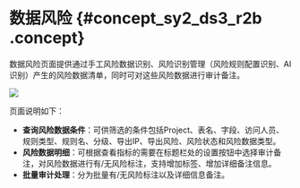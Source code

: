 # 数据风险 {#concept_sy2_ds3_r2b .concept}

数据风险页面提供通过手工风险数据识别、风险识别管理（风险规则配置识别、AI识别）产生的风险数据清单，同时可对这些风险数据进行审计备注。

![](http://static-aliyun-doc.oss-cn-hangzhou.aliyuncs.com/assets/img/17060/15500395418851_zh-CN.png)

页面说明如下：

-   **查询风险数据条件**：可供筛选的条件包括Project、表名、字段、访问人员、规则类型、规则名、分级、导出IP、导出风险、风险状态和风险数据类型。
-   **风险数据明细**：可根据查看指标的需要在标题栏处的设置按钮中选择审计备注，对风险数据进行有/无风险标注，支持增加标签、增加详细备注信息。
-   **批量审计处理**：分为批量有/无风险标注以及详细信息备注。

